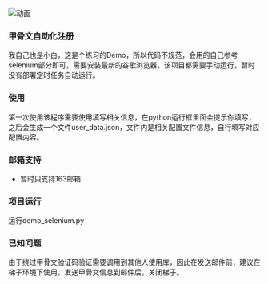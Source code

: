 
![动画](https://cdn.jsdelivr.net/gh/HeiDaotu/img-bucket/img/202302021333610.gif)
### 甲骨文自动化注册

我自己也是小白，这是个练习的Demo，所以代码不规范，会用的自己参考selenium部分即可，需要安装最新的谷歌浏览器，该项目都需要手动运行，暂时没有部署定时任务自动运行。

### 使用

第一次使用该程序需要使用填写相关信息，在python运行框里面会提示你填写，之后会生成一个文件user_data.json，文件内是相关配置文件信息，自行填写对应配置内容。

### 邮箱支持

+ 暂时只支持163邮箱

### 项目运行

运行demo_selenium.py

### 已知问题

由于绕过甲骨文验证码验证需要调用到其他人使用库，因此在发送邮件前，建议在梯子环境下使用，发送甲骨文信息到邮件后，关闭梯子。